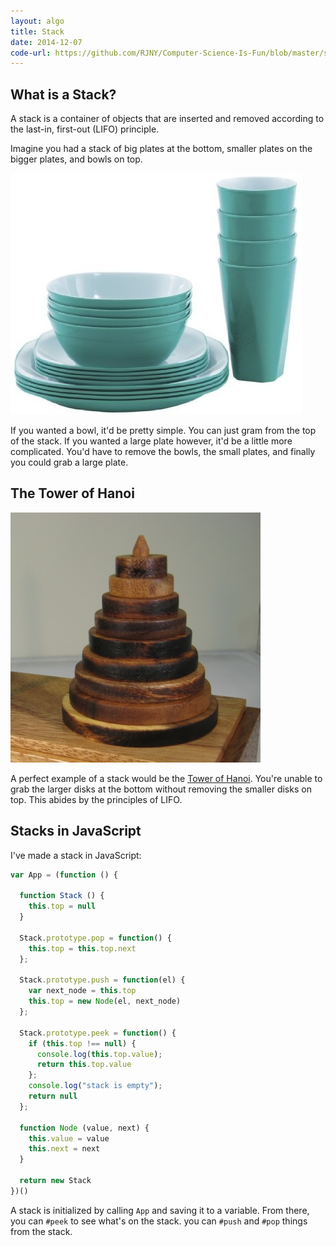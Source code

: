 ```yaml
---
layout: algo
title: Stack
date: 2014-12-07
code-url: https://github.com/RJNY/Computer-Science-Is-Fun/blob/master/stack.js
---
```


## What is a Stack?

A stack is a container of objects that are inserted and removed according to the last-in, first-out (LIFO) principle.

Imagine you had a stack of big plates at the bottom, smaller plates on the bigger plates, and bowls on top.

![stack of plates](/assets/img/stack-of-plates.jpg)

If you wanted a bowl, it'd be pretty simple. You can just gram from the top of the stack. If you wanted a large plate
however, it'd be a little more complicated. You'd have to remove the bowls, the small plates, and finally you
could grab a large plate.

## The Tower of Hanoi

![Tower of Hanoi](/assets/img/tower.jpg)

A perfect example of a stack would be the [Tower of Hanoi](https://en.wikipedia.org/wiki/Tower_of_Hanoi). You're
unable to grab the larger disks at the bottom without removing the smaller disks on top. This abides by the principles
of LIFO.

## Stacks in JavaScript

I've made a stack in JavaScript:

``` javascript
var App = (function () {

  function Stack () {
    this.top = null
  }

  Stack.prototype.pop = function() {
    this.top = this.top.next
  };

  Stack.prototype.push = function(el) {
    var next_node = this.top
    this.top = new Node(el, next_node)
  };

  Stack.prototype.peek = function() {
    if (this.top !== null) {
      console.log(this.top.value);
      return this.top.value
    };
    console.log("stack is empty");
    return null
  };

  function Node (value, next) {
    this.value = value
    this.next = next
  }

  return new Stack
})()
```

A stack is initialized by calling `App` and saving it to a variable. From there, you can `#peek` to see what's on the
stack. you can `#push` and `#pop` things from the stack.
